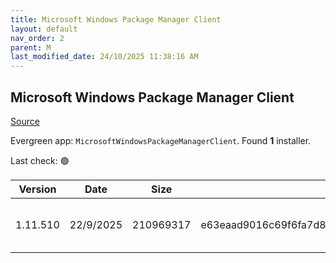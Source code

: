 ```yaml
---
title: Microsoft Windows Package Manager Client
layout: default
nav_order: 2
parent: M
last_modified_date: 24/10/2025 11:38:16 AM
---
```


## Microsoft Windows Package Manager Client

[Source](https://docs.microsoft.com/en-us/windows/package-manager/)

Evergreen app: `MicrosoftWindowsPackageManagerClient`. Found **1** installer.

Last check: 🟢

| Version  | Date      | Size      | Sha256                                                           | Architecture | InstallerType | Type       | URI                                                                                                                                                                                                                                                      |
| -------- | --------- | --------- | ---------------------------------------------------------------- | ------------ | ------------- | ---------- | -------------------------------------------------------------------------------------------------------------------------------------------------------------------------------------------------------------------------------------------------------- |
| 1.11.510 | 22/9/2025 | 210969317 | e63eaad9016c69f6fa7d84ffb73d0e7cefdbff0e4117309df5fed56cdcc8fd54 | x86          | Default       | msixbundle | [https://github.com/microsoft/winget-cli/releases/download/v1.11.510/Microsoft.DesktopAppInstaller_8wekyb3d8bbwe.msixbundle](https://github.com/microsoft/winget-cli/releases/download/v1.11.510/Microsoft.DesktopAppInstaller_8wekyb3d8bbwe.msixbundle) |
